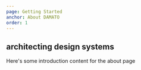```yaml
---
page: Getting Started
anchor: About DAMATO
order: 1
---
```


## **architecting** design systems

Here's some introduction content for the about page